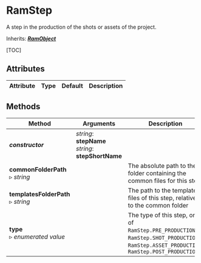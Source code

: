 # RamStep

A step in the production of the shots or assets of the project.

Inherits: [***RamObject***](ram_object.md)

[TOC]

## Attributes

| Attribute | Type | Default | Description |
| --- | --- | --- | --- |

## Methods

| Method | Arguments | Description |
| --- | --- | --- |
| ***constructor*** | *string*: **stepName**<br />*string*: **stepShortName** | |
| **commonFolderPath**<br />▹ *string* | | The absolute path to the folder containing the common files for this step |
| **templatesFolderPath**<br />▹ *string* | | The path to the template files of this step, relative to the common folder |
| **type**<br />▹ *enumerated value* | | The type of this step, one of `RamStep.PRE_PRODUCTION`, `RamStep.SHOT_PRODUCTION`, `RamStep.ASSET_PRODUCTION`, `RamStep.POST_PRODUCTION`|